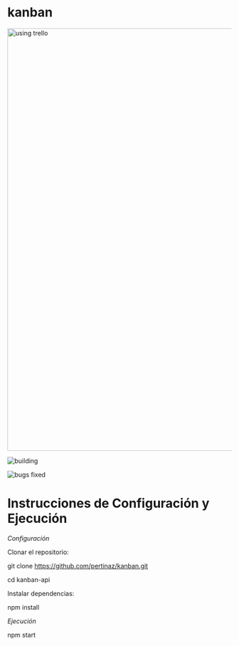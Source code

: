 # kanban

<img width="949" alt="using trello" src="https://github.com/pertinaz/kanban/assets/87156289/25a33d4b-f51c-4f25-aec3-54fa21071be9">

![building](https://github.com/pertinaz/flowing.kanban/assets/87156289/8bb5df95-0bf0-4c47-bb40-3f49ef75c681)

![bugs fixed](https://github.com/pertinaz/flowing.kanban/assets/87156289/ec1e0d95-3982-4b73-8b14-8076cfe5d5da)



# Instrucciones de Configuración y Ejecución

_Configuración_

Clonar el repositorio:

git clone https://github.com/pertinaz/kanban.git

cd kanban-api




Instalar dependencias:

npm install



_Ejecución_

npm start
